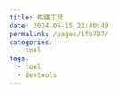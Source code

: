 ```yaml
---
title: 构建工具
date: 2024-05-15 22:40:49
permalink: /pages/1fb707/
categories: 
  - tool
tags: 
  - tool
  - devtools
---
```

